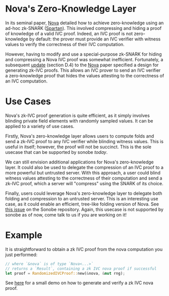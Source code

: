 # Nova's Zero-Knowledge Layer

In its seminal paper, [Nova](https://eprint.iacr.org/2021/370) detailed how to achieve zero-knowledge using an ad-hoc zk-SNARK ([Spartan]()). This involved compressing and hiding a proof of knowledge of a valid IVC proof. Indeed, an IVC proof is not zero-knowledge by default: the prover must provide an IVC verifier with witness values to verify the correctness of their IVC computation.

However, having to modify and use a special-purpose zk-SNARK for hiding and compressing a Nova IVC proof was somewhat inefficient. Fortunately, a subsequent [update](https://eprint.iacr.org/2023/573) (section D.4) to the [Nova](https://eprint.iacr.org/2021/370) paper specified a design for generating zk-IVC proofs. This allows an IVC prover to send an IVC verifier a zero-knowledge proof that hides the values attesting to the correctness of an IVC computation.

# Use Cases

Nova's zk-IVC proof generation is quite efficient, as it simply involves blinding private field elements with randomly sampled values. It can be applied to a variety of use cases.

Firstly, Nova's zero-knowledge layer allows users to compute folds and send a zk-IVC proof to any IVC verifier while blinding witness values. This is useful in itself; however, the proof will not be succinct. This is the sole usecase that can be supported by sonobe *today*. 

We can still envision additional applications for Nova's zero-knowledge layer. It could also be used to delegate the compression of an IVC proof to a more powerful but untrusted server. With this approach, a user could blind witness values attesting to the correctness of their computation and send a zk-IVC proof, which a server will "compress" using the SNARK of its choice.

Finally, users could leverage Nova's zero-knowledge layer to delegate both folding and compression to an untrusted server. This is an interesting use case, as it could enable an efficient, tree-like folding version of Nova. See [this issue](https://github.com/privacy-scaling-explorations/sonobe/issues/136) on the Sonobe repository. Again, this usecase is not supported by sonobe as of now, come talk to us if you are working on it!

# Example

It is straightforward to obtain a zk IVC proof from the nova computation you just performed: 

```rust
// where `&nova` is of type `Nova<...>`
// returns a `Result`, containing a zk IVC nova proof if successful
let proof = RandomizedIVCProof::new(&nova, &mut rng);
```

See [here](https://github.com/privacy-scaling-explorations/sonobe/blob/7097c001fc876578be2229d3590d506858bc0069/folding-schemes/src/folding/nova/zk.rs#L285) for a small demo on how to generate and verify a zk IVC nova proof.
